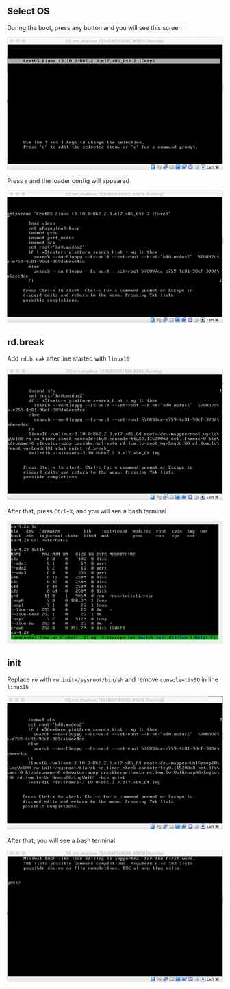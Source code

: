 ## Select OS

During the boot, press any button and you will see this screen

![ØS select](./os_select.png)

Press `e` and the loader config will appeared

![Loader](./loader.png)

## rd.break

Add `rd.break` after line started with `linux16`

![RD break](./rd_break.png)

After that, press `Ctrl+X`, and you will see a bash terminal

![RD break result](./rd_break_result.png)

## init

Replace `ro` with `rw init=/sysroot/bin/sh` and remove `console=ttySO` in line `linux16`

![Boot init](./boot_init.png)

After that, you will see a bash terminal 

![Boot result](./boot_init_result.png)
